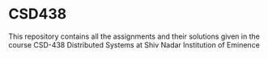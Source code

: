 # CSD438
This repository contains all the assignments and their solutions given in the course CSD-438 Distributed Systems at Shiv Nadar Institution of Eminence
